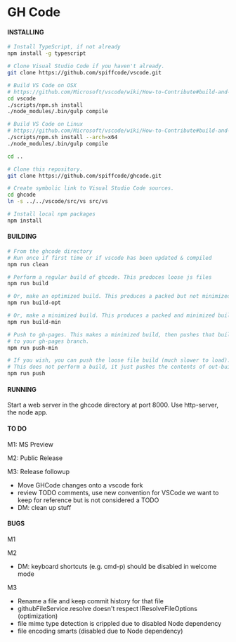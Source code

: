 # GH Code

#### INSTALLING
```bash
# Install TypeScript, if not already
npm install -g typescript

# Clone Visual Studio Code if you haven't already.
git clone https://github.com/spiffcode/vscode.git

# Build VS Code on OSX
# https://github.com/Microsoft/vscode/wiki/How-to-Contribute#build-and-run-from-source
cd vscode
./scripts/npm.sh install
./node_modules/.bin/gulp compile

# Build VS Code on Linux
# https://github.com/Microsoft/vscode/wiki/How-to-Contribute#build-and-run-from-source
./scripts/npm.sh install --arch=x64
./node_modules/.bin/gulp compile

cd ..

# Clone this repository.
git clone https://github.com/spiffcode/ghcode.git

# Create symbolic link to Visual Studio Code sources.
cd ghcode
ln -s ../../vscode/src/vs src/vs

# Install local npm packages
npm install
```
#### BUILDING
```bash
# From the ghcode directory
# Run once if first time or if vscode has been updated & compiled
npm run clean

# Perform a regular build of ghcode. This prodoces loose js files
npm run build

# Or, make an optimized build. This produces a packed but not minimized build
npm run build-opt

# Or, make a minimized build. This produces a packed and minimized build
npm run build-min

# Push to gh-pages. This makes a minimized build, then pushes that build
# to your gh-pages branch.
npm run push-min

# If you wish, you can push the loose file build (much slower to load).
# This does not perform a build, it just pushes the contents of out-build.
npm run push

```
#### RUNNING

Start a web server in the ghcode directory at port 8000. Use http-server, the node
app.

#### TO DO

M1: MS Preview

M2: Public Release

M3: Release followup
* Move GHCode changes onto a vscode fork
* review TODO comments, use new convention for VSCode we want to keep for reference but is not considered a TODO
* DM: clean up stuff

#### BUGS

M1
<empty>

M2
* DM: keyboard shortcuts (e.g. cmd-p) should be disabled in welcome mode

M3
* Rename a file and keep commit history for that file
* githubFileService.resolve doesn't respect IResolveFileOptions (optimization)
* file mime type detection is crippled due to disabled Node dependency
* file encoding smarts (disabled due to Node dependency)
